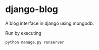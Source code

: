 django-blog
===========

A blog interface in django using mongodb.

Run by executing

    python manage.py runserver

